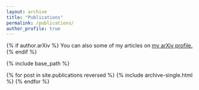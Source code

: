 ```yaml
---
layout: archive
title: "Publications"
permalink: /publications/
author_profile: true
---
```


{% if author.arXiv %}
  You can also some of my articles on <u><a href="{{author.arXiv}}">my arXiv profile</a>.</u>
{% endif %}

{% include base_path %}

{% for post in site.publications reversed %}
  {% include archive-single.html %}
{% endfor %}
